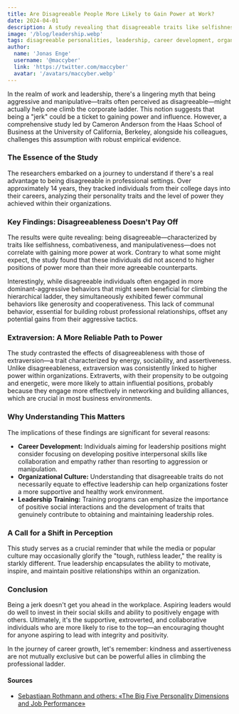 ```yaml
---
title: Are Disagreeable People More Likely to Gain Power at Work?
date: 2024-04-01
description: A study revealing that disagreeable traits like selfishness and manipulation do not aid in gaining power at work, contrasting with the positive correlation between extraversion and career advancement.
image: '/blog/leadership.webp'
tags: disagreeable personalities, leadership, career development, organizational culture, extraversion, workplace behavior, power dynamics, employee relationships, leadership training, professional growth
author:
  name: 'Jonas Enge'
  username: '@maccyber'
  link: 'https://twitter.com/maccyber'
  avatar: '/avatars/maccyber.webp'
---
```


In the realm of work and leadership, there's a lingering myth that being aggressive and manipulative—traits often perceived as disagreeable—might actually help one climb the corporate ladder. This notion suggests that being a "jerk" could be a ticket to gaining power and influence. However, a comprehensive study led by Cameron Anderson from the Haas School of Business at the University of California, Berkeley, alongside his colleagues, challenges this assumption with robust empirical evidence.

### The Essence of the Study

The researchers embarked on a journey to understand if there's a real advantage to being disagreeable in professional settings. Over approximately 14 years, they tracked individuals from their college days into their careers, analyzing their personality traits and the level of power they achieved within their organizations.

### Key Findings: Disagreeableness Doesn't Pay Off

The results were quite revealing: being disagreeable—characterized by traits like selfishness, combativeness, and manipulativeness—does not correlate with gaining more power at work. Contrary to what some might expect, the study found that these individuals did not ascend to higher positions of power more than their more agreeable counterparts.

Interestingly, while disagreeable individuals often engaged in more dominant-aggressive behaviors that might seem beneficial for climbing the hierarchical ladder, they simultaneously exhibited fewer communal behaviors like generosity and cooperativeness. This lack of communal behavior, essential for building robust professional relationships, offset any potential gains from their aggressive tactics.

### Extraversion: A More Reliable Path to Power

The study contrasted the effects of disagreeableness with those of extraversion—a trait characterized by energy, sociability, and assertiveness. Unlike disagreeableness, extraversion was consistently linked to higher power within organizations. Extraverts, with their propensity to be outgoing and energetic, were more likely to attain influential positions, probably because they engage more effectively in networking and building alliances, which are crucial in most business environments.

### Why Understanding This Matters

The implications of these findings are significant for several reasons:

- **Career Development:** Individuals aiming for leadership positions might consider focusing on developing positive interpersonal skills like collaboration and empathy rather than resorting to aggression or manipulation.
- **Organizational Culture:** Understanding that disagreeable traits do not necessarily equate to effective leadership can help organizations foster a more supportive and healthy work environment.
- **Leadership Training:** Training programs can emphasize the importance of positive social interactions and the development of traits that genuinely contribute to obtaining and maintaining leadership roles.

### A Call for a Shift in Perception

This study serves as a crucial reminder that while the media or popular culture may occasionally glorify the "tough, ruthless leader," the reality is starkly different. True leadership encapsulates the ability to motivate, inspire, and maintain positive relationships within an organization.

### Conclusion

Being a jerk doesn't get you ahead in the workplace. Aspiring leaders would do well to invest in their social skills and ability to positively engage with others. Ultimately, it's the supportive, extroverted, and collaborative individuals who are more likely to rise to the top—an encouraging thought for anyone aspiring to lead with integrity and positivity.

In the journey of career growth, let's remember: kindness and assertiveness are not mutually exclusive but can be powerful allies in climbing the professional ladder.

#### **Sources**

- [Sebastiaan Rothmann and others: «The Big Five Personality Dimensions and Job Performance»](https://www.researchgate.net/publication/47739408_The_Big_Five_Personality_Dimensions_and_Job_Performance)
